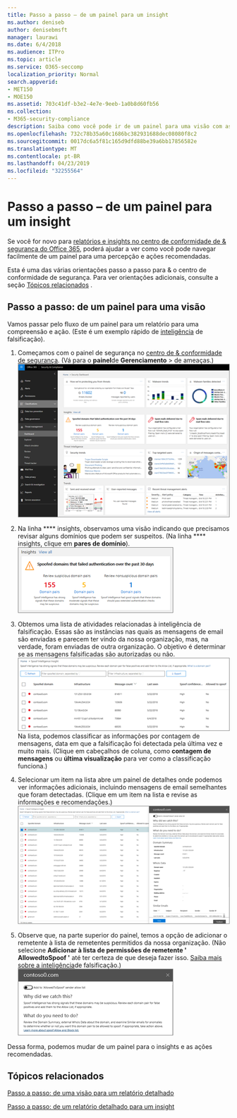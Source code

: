 ```yaml
---
title: Passo a passo – de um painel para um insight
ms.author: deniseb
author: denisebmsft
manager: laurawi
ms.date: 6/4/2018
ms.audience: ITPro
ms.topic: article
ms.service: O365-seccomp
localization_priority: Normal
search.appverid:
- MET150
- MOE150
ms.assetid: 703c41df-b3e2-4e7e-9eeb-1a0b8d60fb56
ms.collection:
- M365-security-compliance
description: Saiba como você pode ir de um painel para uma visão com as ações recomendadas no &amp; centro de conformidade de segurança.
ms.openlocfilehash: 732c78b35a60c1686bc382931688dec08080f8c2
ms.sourcegitcommit: 0017dc6a5f81c165d9dfd88be39a6bb17856582e
ms.translationtype: MT
ms.contentlocale: pt-BR
ms.lasthandoff: 04/23/2019
ms.locfileid: "32255564"
---
```

# <a name="walkthrough---from-a-dashboard-to-an-insight"></a>Passo a passo – de um painel para um insight

Se você for novo para [relatórios e insights no centro de conformidade de &amp; segurança do Office 365](reports-and-insights-in-security-and-compliance.md), poderá ajudar a ver como você pode navegar facilmente de um painel para uma percepção e ações recomendadas. 
  
Esta é uma das várias orientações passo a passo para &amp; o centro de conformidade de segurança. Para ver orientações adicionais, consulte a seção [Tópicos relacionados](#related-topics) . 
  
## <a name="walkthrough-from-a-dashboard-to-an-insight"></a>Passo a passo: de um painel para uma visão

Vamos passar pelo fluxo de um painel para um relatório para uma compreensão e ação. (Este é um exemplo rápido de [inteligência](learn-about-spoof-intelligence.md) de falsificação). 
  
1. Começamos com o painel de segurança no [centro de &amp; conformidade de segurança](https://protection.office.com). (Vá para o **painel**de **Gerenciamento** \> de ameaças.)<br>![No centro de &amp; conformidade de segurança, escolha painel \> de gerenciamento de ameaças](media/05a38660-eb13-4960-a266-11809c453d95.png)<br>
  
2. Na linha **** insights, observamos uma visão indicando que precisamos revisar alguns domínios que podem ser suspeitos. (Na linha **** insights, clique em **pares de domínio**).<br>![A linha insights menciona possíveis preocupações de falsificação](media/dd1d0cb3-3201-45d7-b41d-18a0944fe85d.png)<br>
  
3. Obtemos uma lista de atividades relacionadas à inteligência de falsificação. Essas são as instâncias nas quais as mensagens de email são enviadas e parecem ter vindo da nossa organização, mas, na verdade, foram enviadas de outra organização. O objetivo é determinar se as mensagens falsificadas são autorizadas ou não.<br>![Informações sobre spoof Intelligence](media/a2e2b4fd-0c1e-499f-8401-cf3089da82fa.png)<br>Na lista, podemos classificar as informações por contagem de mensagens, data em que a falsificação foi detectada pela última vez e muito mais. (Clique em cabeçalhos de coluna, como **contagem de mensagens** ou **última visualização** para ver como a classificação funciona.) 
    
4. Selecionar um item na lista abre um painel de detalhes onde podemos ver informações adicionais, incluindo mensagens de email semelhantes que foram detectadas. (Clique em um item na lista e revise as informações e recomendações.)<br>![Selecionar um item abre um painel de detalhes](media/7ad1faa5-6ca2-474e-a609-eb275e0a8e59.png)<br>
  
5. Observe que, na parte superior do painel, temos a opção de adicionar o remetente à lista de remetentes permitidos da nossa organização. (Não selecione **Adicionar à lista de permissões de remetente ' AllowedtoSpoof '** até ter certeza de que deseja fazer isso. [Saiba mais sobre a inteligência](learn-about-spoof-intelligence.md)de falsificação.)<br>![Você pode autorizar um remetente](media/caf0c20a-6047-486d-8060-5a229a3de49f.png)
  
Dessa forma, podemos mudar de um painel para o insights e as ações recomendadas.
  
## <a name="related-topics"></a>Tópicos relacionados

[Passo a passo: de uma visão para um relatório detalhado](from-an-insight-to-a-detailed-report.md)
  
[Passo a passo: de um relatório detalhado para um insight](from-a-detailed-report-to-an-insight.md)
  

